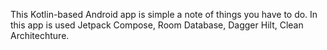 This Kotlin-based Android app is simple a note of things you have to do. In this app is used Jetpack Compose, Room Database, Dagger Hilt, Clean Architechture.

